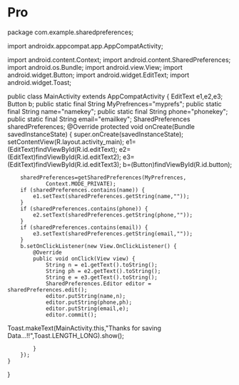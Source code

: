 # Pro
package com.example.sharedpreferences;

import androidx.appcompat.app.AppCompatActivity;

import android.content.Context;
import android.content.SharedPreferences;
import android.os.Bundle;
import android.view.View;
import android.widget.Button;
import android.widget.EditText;
import android.widget.Toast;

public class MainActivity extends AppCompatActivity {
    EditText e1,e2,e3;
    Button b;
    public static final String MyPrefrences="myprefs";
    public static final String name="namekey";
    public static final String phone="phonekey";
    public static final String email="emailkey";
    SharedPreferences sharedPreferences;
    @Override
    protected void onCreate(Bundle savedInstanceState) {
        super.onCreate(savedInstanceState);
        setContentView(R.layout.activity_main);
        e1=(EditText)findViewById(R.id.editText);
        e2=(EditText)findViewById(R.id.editText2);
        e3=(EditText)findViewById(R.id.editText3);
        b=(Button)findViewById(R.id.button);

        sharedPreferences=getSharedPreferences(MyPrefrences,
                Context.MODE_PRIVATE);
        if (sharedPreferences.contains(name)) {
            e1.setText(sharedPreferences.getString(name,""));
        }
        if (sharedPreferences.contains(phone)) {
            e2.setText(sharedPreferences.getString(phone,""));
        }
        if (sharedPreferences.contains(email)) {
            e3.setText(sharedPreferences.getString(email,""));
        }
        b.setOnClickListener(new View.OnClickListener() {
            @Override
            public void onClick(View view) {
                String n = e1.getText().toString();
                String ph = e2.getText().toString();
                String e = e3.getText().toString();
                SharedPreferences.Editor editor = sharedPreferences.edit();
                editor.putString(name,n);
                editor.putString(phone,ph);
                editor.putString(email,e);
                editor.commit();
Toast.makeText(MainActivity.this,"Thanks for saving Data...!!",Toast.LENGTH_LONG).show();

            }
        });
    }
}
